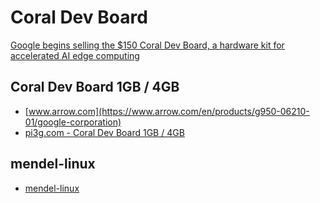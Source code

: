 []()
# Coral Dev Board
[Google begins selling the $150 Coral Dev Board, a hardware kit for accelerated AI edge computing](https://venturebeat.com/ai/google-begins-selling-the-150-coral-dev-board-a-hardware-kit-for-accelerated-ai-edge-computing/)


## Coral Dev Board 1GB / 4GB
* [www.arrow.com](https://www.arrow.com/en/products/g950-06210-01/google-corporation)
* [pi3g.com - Coral Dev Board 1GB / 4GB](https://pi3g.com/products/machine-learning/google-coral/coral-dev-board-4gb/)

## mendel-linux
* [mendel-linux](https://coral.ai/technology/#mendel-linux)
